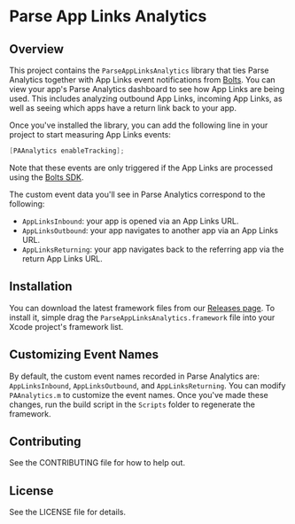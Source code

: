 # Parse App Links Analytics

## Overview

This project contains the `ParseAppLinksAnalytics` library that ties Parse Analytics together with App Links event notifications from [Bolts](https://github.com/BoltsFramework/). You can view your app's Parse Analytics dashboard to see how App Links are being used. This includes analyzing outbound App Links, incoming App Links, as well as seeing which apps have a return link back to your app.

Once you've installed the library, you can add the following line in your project to start measuring App Links events:

```objective-c
[PAAnalytics enableTracking];
```

Note that these events are only triggered if the App Links are processed using the [Bolts SDK](https://github.com/BoltsFramework/).

The custom event data you'll see in Parse Analytics correspond to the following:

  + `AppLinksInbound`: your app is opened via an App Links URL.
  + `AppLinksOutbound`: your app navigates to another app via an App Links URL.
  + `AppLinksReturning`: your app navigates back to the referring app via the return App Links URL.

## Installation

You can download the latest framework files from our [Releases page](https://github.com/ParsePlatform/ParseAppLinksAnalytics/releases). To install it, simple drag the `ParseAppLinksAnalytics.framework` file into your Xcode project's framework list.

## Customizing Event Names

By default, the custom event names recorded in Parse Analytics are: `AppLinksInbound`, `AppLinksOutbound`, and `AppLinksReturning`. You can modify `PAAnalytics.m` to customize the event names. Once you've made these changes, run the build script in the `Scripts` folder to regenerate the framework.

## Contributing
See the CONTRIBUTING file for how to help out.

## License
See the LICENSE file for details.
